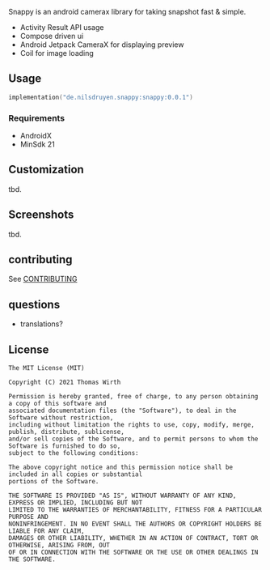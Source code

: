 Snappy is an android camerax library for taking snapshot fast & simple.

- Activity Result API usage
- Compose driven ui
- Android Jetpack CameraX for displaying preview
- Coil for image loading

## Usage

```kotlin
implementation("de.nilsdruyen.snappy:snappy:0.0.1")
```

### Requirements

- AndroidX
- MinSdk 21

## Customization

tbd.

## Screenshots

tbd.

## contributing

See [CONTRIBUTING](CONTRIBUTING.md)

## questions

- translations?

## License

    The MIT License (MIT)

    Copyright (C) 2021 Thomas Wirth

    Permission is hereby granted, free of charge, to any person obtaining a copy of this software and
    associated documentation files (the "Software"), to deal in the Software without restriction,
    including without limitation the rights to use, copy, modify, merge, publish, distribute, sublicense,
    and/or sell copies of the Software, and to permit persons to whom the Software is furnished to do so,
    subject to the following conditions:

    The above copyright notice and this permission notice shall be included in all copies or substantial
    portions of the Software.

    THE SOFTWARE IS PROVIDED "AS IS", WITHOUT WARRANTY OF ANY KIND, EXPRESS OR IMPLIED, INCLUDING BUT NOT
    LIMITED TO THE WARRANTIES OF MERCHANTABILITY, FITNESS FOR A PARTICULAR PURPOSE AND
    NONINFRINGEMENT. IN NO EVENT SHALL THE AUTHORS OR COPYRIGHT HOLDERS BE LIABLE FOR ANY CLAIM,
    DAMAGES OR OTHER LIABILITY, WHETHER IN AN ACTION OF CONTRACT, TORT OR OTHERWISE, ARISING FROM, OUT
    OF OR IN CONNECTION WITH THE SOFTWARE OR THE USE OR OTHER DEALINGS IN THE SOFTWARE.